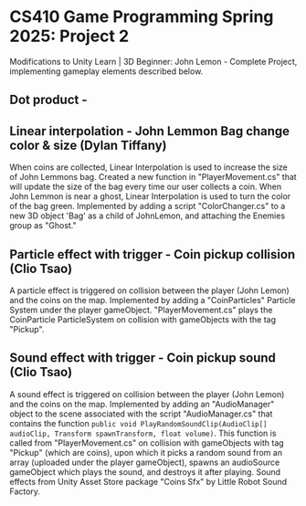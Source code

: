 # CS410 Game Programming Spring 2025: Project 2

Modifications to Unity Learn | 3D Beginner: John Lemon - Complete Project, implementing gameplay elements described below.

## Dot product - 

## Linear interpolation - John Lemmon Bag change color & size (Dylan Tiffany)
  When coins are collected, Linear Interpolation is used to increase the size of John Lemmons bag.
    Created a new function in "PlayerMovement.cs" that will update the size of the bag every time our user collects a coin.
  When John Lemmon is near a ghost, Linear Interpolation is used to turn the color of the bag green.
    Implemented by adding a script "ColorChanger.cs" to a new 3D object 'Bag' as a child of JohnLemon, and attaching the Enemies group as "Ghost." 

## Particle effect with trigger - Coin pickup collision (Clio Tsao)
  A particle effect is triggered on collision between the player (John Lemon) and the coins on the map.
  Implemented by adding a "CoinParticles" Particle System under the player gameObject. "PlayerMovement.cs" plays the CoinParticle ParticleSystem on collision with gameObjects with the tag "Pickup".

## Sound effect with trigger - Coin pickup sound (Clio Tsao)
  A sound effect is triggered on collision between the player (John Lemon) and the coins on the map.
  Implemented by adding an "AudioManager" object to the scene associated with the script "AudioManager.cs" that contains the function ```public void PlayRandomSoundClip(AudioClip[] audioClip, Transform spawnTransform, float volume)```. This function is called from "PlayerMovement.cs" on collision with gameObjects with tag "Pickup" (which are coins), upon which it picks a random sound from an array (uploaded under the player gameObject), spawns an audioSource gameObject which plays the sound, and destroys it after playing.
  Sound effects from Unity Asset Store package "Coins Sfx" by Little Robot Sound Factory.
